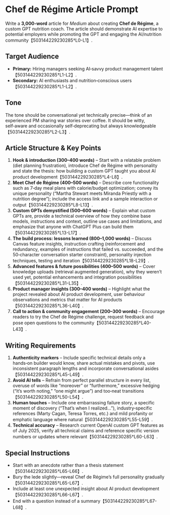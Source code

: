# Chef de Régime Article Prompt

Write a **3,000‑word** article for *Medium* about creating **Chef de Régime**, a custom GPT nutrition coach. The article should demonstrate AI expertise to potential employers while promoting the GPT and engaging the AI/nutrition community【503144229230285†L0-L1】.

## Target Audience

* **Primary:** Hiring managers seeking AI‑savvy product management talent【503144229230285†L1-L2】.
* **Secondary:** AI enthusiasts and nutrition‑conscious users【503144229230285†L1-L2】.

## Tone

The tone should be conversational yet technically precise—think of an experienced PM sharing war stories over coffee. It should be witty, self‑aware and occasionally self‑deprecating but always knowledgeable【503144229230285†L2-L3】.

## Article Structure & Key Points

1. **Hook & introduction (300–400 words)** – Start with a relatable problem (diet planning frustration), introduce Chef de Régime with personality and state the thesis: how building a custom GPT taught you about AI product development【503144229230285†L4-L8】.
2. **Meet Chef de Régime (400–500 words)** – Describe core functionality such as 7‑day meal plans with calorie/budget optimization; convey its unique personality (“Martha Stewart meets Miranda Priestly with a nutrition degree”); include the access link and a sample interaction or output【503144229230285†L8-L13】.
3. **Custom GPTs demystified (500–600 words)** – Explain what custom GPTs are, provide a technical overview of how they combine base models, instructions and context, outline use cases and limitations, and emphasize that anyone with ChatGPT Plus can build them【503144229230285†L13-L17】.
4. **The build process: lessons learned (800–1,000 words)** – Discuss Canvas feature insights, instruction crafting (reinforcement and redundancy, examples of instructions that failed vs. succeeded, and the 50‑character conversation starter constraint), personality injection techniques, testing and iteration【503144229230285†L18-L29】.
5. **Advanced features & future possibilities (400–500 words)** – Cover knowledge uploads (retrieval augmented generation), why they weren’t used yet, potential enhancements and integration possibilities【503144229230285†L31-L35】.
6. **Product manager insights (300–400 words)** – Highlight what the project revealed about AI product development, user behaviour observations and metrics that matter for AI products【503144229230285†L36-L40】.
7. **Call to action & community engagement (200–300 words)** – Encourage readers to try the Chef de Régime challenge, request feedback and pose open questions to the community【503144229230285†L40-L43】.

## Writing Requirements

1. **Authenticity markers** – Include specific technical details only a hands‑on builder would know, share actual mistakes and pivots, use inconsistent paragraph lengths and incorporate conversational asides【503144229230285†L45-L49】.
2. **Avoid AI tells** – Refrain from perfect parallel structure in every list, overuse of words like “moreover” or “furthermore,” excessive hedging (“it’s worth noting,” “one might argue”) and too‑neat transitions【503144229230285†L50-L54】.
3. **Human touches** – Include one embarrassing failure story, a specific moment of discovery (“That’s when I realized…”), industry‑specific references (Marty Cagan, Teresa Torres, etc.) and mild profanity or emphatic language where natural【503144229230285†L55-L59】.
4. **Technical accuracy** – Research current OpenAI custom GPT features as of July 2025, verify all technical claims and reference specific version numbers or updates where relevant【503144229230285†L60-L63】.

## Special Instructions

* Start with an anecdote rather than a thesis statement【503144229230285†L65-L66】.
* Bury the lede slightly—reveal Chef de Régime’s full personality gradually【503144229230285†L65-L67】.
* Include at least one unexpected insight about AI product development【503144229230285†L66-L67】.
* End with a question instead of a summary【503144229230285†L67-L68】.
